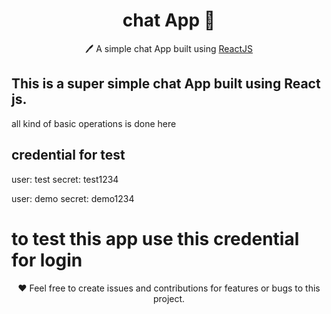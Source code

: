 <h1 align="center">chat App  📝</h1> 
<p align="center">
  🖊️ A simple chat App built using <a href="https://reactjs.org/">ReactJS</a>
</p>

## This is a super simple chat App built using React js.

all kind of basic operations is done here

## credential for test

user: test
secret: test1234

user: demo
secret: demo1234

# to test this app use this credential for login

<p align="center">
  ❤️ Feel free to create issues and contributions for features or bugs to this project.
</p>

